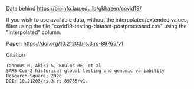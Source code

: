 Data behind https://bioinfo.lau.edu.lb/gkhazen/covid19/

If you wish to use available data, without the interpolated/extended values, filter using the file "covid19-testing-dataset-postprocessed.csv" using the "Interpolated" column.

Paper: https://doi.org/10.21203/rs.3.rs-89765/v1

Citation
```
Tannous H, Akiki S, Boulos RE, et al
SARS-CoV-2 historical global testing and genomic variability
Research Square; 2020
DOI: 10.21203/rs.3.rs-89765/v1.
```
